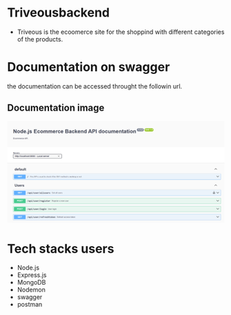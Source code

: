# Triveousbackend
- Triveous is the ecoomerce site for the shoppind with different categories of the products.

# Documentation on swagger

the documentation can be accessed throught the followin url.


<!--  -->
## Documentation image
<img src="https://github.com/dilipsanapinb/RevisionFiles/blob/main/Images/Screenshot%202023-09-02%20143057.png" alt="documentation image ">

# Tech stacks users
- Node.js
- Express.js
- MongoDB
- Nodemon
- swagger
- postman

